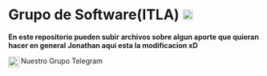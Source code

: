 # Grupo de Software(ITLA)  <code><img height="20" src="https://cdn.countryflags.com/thumbs/dominican-republic/flag-400.png"></code>
**En este repositorio pueden subir archivos sobre algun aporte que quieran hacer en general**
**Jonathan aqui esta la modificacion xD**

<a href="https://t.me/joinchat/nGwiABFevdpiZWQx">
  <img align="left" alt="Telegram" width="22px" src="https://cdn.jsdelivr.net/npm/simple-icons@3.12.2/icons/telegram.svg" />
</a> Nuestro Grupo Telegram

